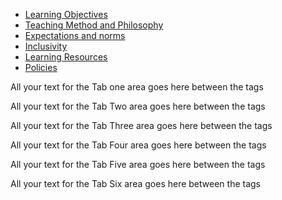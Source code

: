 <div class="enhanceable_content tabs">
    <ul>
        <li><a href="#tab-1">Learning Objectives</a></li>
        <li><a href="#tab-2">Teaching Method and Philosophy</a></li>
        <li><a href="#tab-3">Expectations and norms</a></li>
        <li><a href="#tab-4">Inclusivity</a></li>
        <li><a href="#tab-5">Learning Resources</a></li>
        <li><a href="#tab-6">Policies</a></li>
    </ul>
    <div id="tab-1">
        <p>All your text for the Tab one area goes here between the&nbsp;tags</p>
    </div>
    <div id="tab-2">
        <p>All your text for the Tab Two area goes here between the&nbsp;tags</p>
    </div>
    <div id="tab-3">
        <p>All your text for the Tab Three area goes here between the&nbsp;tags</p>
    </div>
    <div id="tab-4">
        <p>All your text for the Tab Four area goes here between the&nbsp;tags</p>
    </div>
    <div id="tab-5">
        <p>All your text for the Tab Five area goes here between the&nbsp;tags</p>
    </div>
    <div id="tab-6">
        <p>All your text for the Tab Six area goes here between the&nbsp;tags</p>
    </div>
</div>
